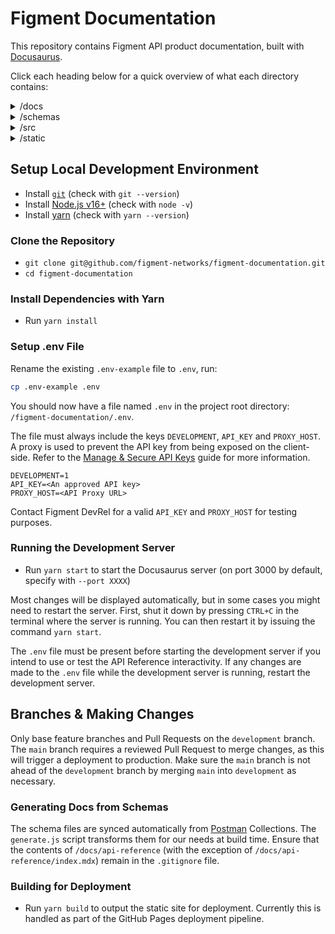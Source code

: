 # Figment Documentation

This repository contains Figment API product documentation, built with [Docusaurus](https://docusaurus.io).

Click each heading below for a quick overview of what each directory contains:

<details>
  <summary>/docs</summary>

- `api-reference` - API Reference documentation generated from schemas.
- `guides` - Helpful guides.
- `quickstart` - Quick Start articles.
- `terms-and-conditions` - Legal Documentation.

</details>

<details>
  <summary>/schemas</summary>

- `node-api` - Node schema.
- `rewards-api` - Rewards schema.
- `rewards-api` - Rewards rates schema.
- `staking-api` - Staking API schema.
- `staking-webhooks-api` - Staking Webhooks API schema.

</details>

<details>
  <summary>/src</summary>

- `components` - MDX Components.
- `css` - Cascading Style Sheets.
- `fonts` - Licensed fonts used when displaying the documentation.
- `pages` - Standalone pages related to the documentation UX.

</details>

<details>
  <summary>/static</summary>

- `img` - Static assets and images.

</details>

## Setup Local Development Environment

- Install [`git`](https://git-scm.com/book/en/v2/Getting-Started-Installing-Git) (check with `git --version`)
- Install [Node.js v16+](https://nodejs.org/en/download/) (check with `node -v`)
- Install [yarn](https://classic.yarnpkg.com/en/docs/install) (check with `yarn --version`)

### Clone the Repository

- `git clone git@github.com/figment-networks/figment-documentation.git`
- `cd figment-documentation`

### Install Dependencies with Yarn

- Run `yarn install`

### Setup .env File

Rename the existing `.env-example` file to `.env`, run:

```bash
cp .env-example .env
```

You should now have a file named `.env` in the project root directory: `/figment-documentation/.env`.

The file must always include the keys `DEVELOPMENT`, `API_KEY` and `PROXY_HOST`.
A proxy is used to prevent the API key from being exposed on the client-side.
Refer to the [Manage & Secure API Keys](http://docs.figment.io/guides/manage-and-secure-api-keys#api-key-best-practices) guide for more information.

```text
DEVELOPMENT=1
API_KEY=<An approved API key>
PROXY_HOST=<API Proxy URL>
```

Contact Figment DevRel for a valid `API_KEY` and `PROXY_HOST` for testing purposes.

### Running the Development Server

- Run `yarn start` to start the Docusaurus server (on port 3000 by default, specify with `--port XXXX`)

Most changes will be displayed automatically, but in some cases you might need to restart the server.
First, shut it down by pressing `CTRL+C` in the terminal where the server is running.
You can then restart it by issuing the command `yarn start`.

The `.env` file must be present before starting the development server if you intend to use or test the API Reference interactivity.
If any changes are made to the `.env` file while the development server is running, restart the development server.

## Branches & Making Changes

Only base feature branches and Pull Requests on the `development` branch.
The `main` branch requires a reviewed Pull Request to merge changes, as this will trigger a deployment to production.
Make sure the `main` branch is not ahead of the `development` branch by merging `main` into `development` as necessary.

### Generating Docs from Schemas

The schema files are synced automatically from [Postman](https://figmentio.postman.co) Collections.
The `generate.js` script transforms them for our needs at build time.
Ensure that the contents of `/docs/api-reference` (with the exception of `/docs/api-reference/index.mdx`) remain in the `.gitignore` file.

### Building for Deployment

- Run `yarn build` to output the static site for deployment. Currently this is handled as part of the GitHub Pages deployment pipeline.
